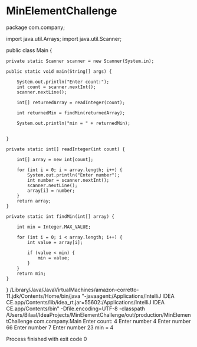 # MinElementChallenge
package com.company;

import java.util.Arrays;
import java.util.Scanner;

public class Main {

    private static Scanner scanner = new Scanner(System.in);

    public static void main(String[] args) {

        System.out.println("Enter count:");
        int count = scanner.nextInt();
        scanner.nextLine();

        int[] returnedArray = readInteger(count);

        int returnedMin = findMin(returnedArray);

        System.out.println("min = " + returnedMin);


    }

    private static int[] readInteger(int count) {

        int[] array = new int[count];

        for (int i = 0; i < array.length; i++) {
            System.out.println("Enter number");
            int number = scanner.nextInt();
            scanner.nextLine();
            array[i] = number;
        }
        return array;
    }

    private static int findMin(int[] array) {

        int min = Integer.MAX_VALUE;

        for (int i = 0; i < array.length; i++) {
            int value = array[i];

            if (value < min) {
                min = value;
            }
        }
        return min;
    }

}
/Library/Java/JavaVirtualMachines/amazon-corretto-11.jdk/Contents/Home/bin/java "-javaagent:/Applications/IntelliJ IDEA CE.app/Contents/lib/idea_rt.jar=55602:/Applications/IntelliJ IDEA CE.app/Contents/bin" -Dfile.encoding=UTF-8 -classpath /Users/Bilaal/IdeaProjects/MinElementChallenge/out/production/MinElementChallenge com.company.Main
Enter count:
4
Enter number
4
Enter number
66
Enter number
7
Enter number
23
min = 4

Process finished with exit code 0
